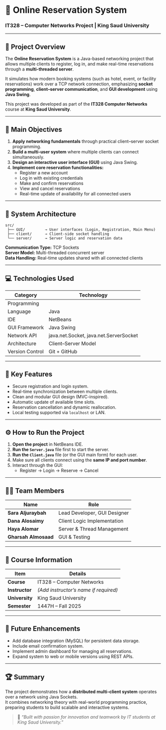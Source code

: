 # 🧠 Online Reservation System  
### IT328 – Computer Networks Project | King Saud University  

---

## 🎯 Project Overview

The **Online Reservation System** is a Java-based networking project that allows multiple clients to register, log in, and make real-time reservations through a **multi-threaded server**.  

It simulates how modern booking systems (such as hotel, event, or facility reservations) work over a TCP network connection, emphasizing **socket programming**, **client–server communication**, and **GUI development** using **Java Swing**.

This project was developed as part of the **IT328 Computer Networks** course at **King Saud University**.

---

## 🚀 Main Objectives

1. **Apply networking fundamentals** through practical client–server socket programming.  
2. **Build a multi-user system** where multiple clients can connect simultaneously.  
3. **Design an interactive user interface (GUI)** using Java Swing.  
4. **Implement core reservation functionalities:**
   - Register a new account  
   - Log in with existing credentials  
   - Make and confirm reservations  
   - View and cancel reservations  
   - Real-time update of availability for all connected users  

---

## 🧩 System Architecture

```
src/
 ├── GUI/         → User interfaces (Login, Registration, Main Menu)
 ├── client/      → Client-side socket handling
 └── server/      → Server logic and reservation data
```

**Communication Type:** TCP Sockets  
**Server Model:** Multi-threaded concurrent server  
**Data Handling:** Real-time updates shared with all connected clients  

---

## 💻 Technologies Used

| Category | Technology |
|-----------|-------------|
|Programming|             |
| Language  |    Java     |
| IDE       |   NetBeans  |
| GUI Framework | Java Swing |
| Network API | java.net.Socket, java.net.ServerSocket |
| Architecture | Client–Server Model |
| Version Control | Git + GitHub |

---

## 🧠 Key Features

- Secure registration and login system.  
- Real-time synchronization between multiple clients.  
- Clean and modular GUI design (MVC-inspired).  
- Automatic update of available time slots.  
- Reservation cancellation and dynamic reallocation.  
- Local testing supported via `localhost` or LAN.  

---

## ⚙️ How to Run the Project

1. **Open the project** in NetBeans IDE.  
2. **Run the `Server.java`** file first to start the server.  
3. **Run the `Client.java`** file (or the GUI main form) for each user.  
4. Make sure all clients connect using the **same IP and port number**.  
5. Interact through the GUI:
   - Register → Login → Reserve → Cancel  

---

## 🧑‍💻 Team Members

| Name | Role |
|------|------|
| **Sara Aljuraybah** | Lead Developer, GUI Designer |
| **Dana Alosaimy** | Client Logic Implementation |
| **Haya Alomar** | Server & Thread Management |
| **Gharsah Almosaad** | GUI & Testing |

---

## 🏫 Course Information

| Item | Details |
|------|----------|
| **Course** | IT328 – Computer Networks |
| **Instructor** | *(Add instructor’s name if required)* |
| **University** | King Saud University |
| **Semester** | 1447H – Fall 2025 |

---

## 🌱 Future Enhancements

- Add database integration (MySQL) for persistent data storage.  
- Include email confirmation system.  
- Implement admin dashboard for managing all reservations.  
- Expand system to web or mobile versions using REST APIs.

---

## 🏆 Summary

The project demonstrates how a **distributed multi-client system** operates over a network using Java Sockets.  
It combines networking theory with real-world programming practice, preparing students to build scalable and interactive systems.  

> 💬 *“Built with passion for innovation and teamwork by IT students at King Saud University.”*
